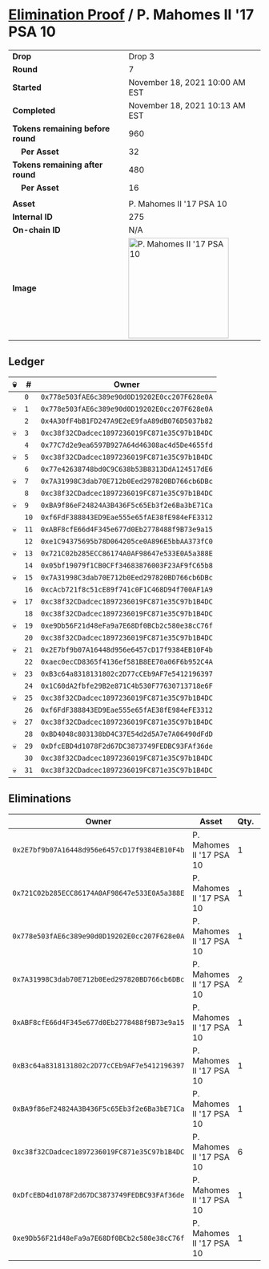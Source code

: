 # [Elimination Proof](./readme.md) / P. Mahomes II &#039;17 PSA 10

|||
|---|---|
| **Drop** | Drop 3 |
| **Round** | 7 |
| **Started** | November 18, 2021 10:00 AM EST |
| **Completed** | November 18, 2021 10:13 AM EST |
| **Tokens remaining before round** | 960 |
| **&nbsp;&nbsp;&nbsp;&nbsp;Per Asset** | 32 |
| **Tokens remaining after round** | 480 |
| **&nbsp;&nbsp;&nbsp;&nbsp;Per Asset** | 16 |
| | |
| **Asset** | P. Mahomes II &#039;17 PSA 10 |
| **Internal ID** | 275 |
| **On-chain ID** | N/A |
| **Image** | <img src="https://tcdn.blokpax.com/94d9199b-dc3c-4597-a538-6caf8d01ad49/f6235d901e87e9d7f6139e23649dd580c0dd651f78fc6921dd967778d796ddeb.jpg" height="200" alt="P. Mahomes II &#039;17 PSA 10" /> |

## Ledger

| 💀 | # | Owner |
| --- | --- | --- |
|  | `0` | `0x778e503fAE6c389e90d0D19202E0cc207F628e0A` |
| 💀 | `1` | `0x778e503fAE6c389e90d0D19202E0cc207F628e0A` |
|  | `2` | `0x4A30fF4bB1FD247A9E2eE9faA89dB076D5037b82` |
| 💀 | `3` | `0xc38f32CDadcec1897236019FC871e35C97b1B4DC` |
|  | `4` | `0x77C7d2e9ea6597B927A64d46308ac4d5De4655fd` |
| 💀 | `5` | `0xc38f32CDadcec1897236019FC871e35C97b1B4DC` |
|  | `6` | `0x77e42638748bd0C9C638b53B8313DdA124517dE6` |
| 💀 | `7` | `0x7A31998C3dab70E712b0Eed297820BD766cb6DBc` |
|  | `8` | `0xc38f32CDadcec1897236019FC871e35C97b1B4DC` |
| 💀 | `9` | `0xBA9f86eF24824A3B436F5c65Eb3f2e6Ba3bE71Ca` |
|  | `10` | `0xf6FdF388843ED9Eae555e65fAE38fE984eFE3312` |
| 💀 | `11` | `0xABF8cfE66d4F345e677d0Eb2778488f9B73e9a15` |
|  | `12` | `0xe1C94375695b78D064205ce0A896E5bbAA373fC0` |
| 💀 | `13` | `0x721C02b285ECC86174A0AF98647e533E0A5a388E` |
|  | `14` | `0x05bf19079f1CB0CFf34683876003F23AF9fC65b8` |
| 💀 | `15` | `0x7A31998C3dab70E712b0Eed297820BD766cb6DBc` |
|  | `16` | `0xcAcb721f8c51cE89f741c0F1C468D94f700AF1A9` |
| 💀 | `17` | `0xc38f32CDadcec1897236019FC871e35C97b1B4DC` |
|  | `18` | `0xc38f32CDadcec1897236019FC871e35C97b1B4DC` |
| 💀 | `19` | `0xe9Db56F21d48eFa9a7E68Df0BCb2c580e38cC76f` |
|  | `20` | `0xc38f32CDadcec1897236019FC871e35C97b1B4DC` |
| 💀 | `21` | `0x2E7bf9b07A16448d956e6457cD17f9384EB10F4b` |
|  | `22` | `0xaec0ecCD8365f4136ef581B8EE70a06F6b952C4A` |
| 💀 | `23` | `0xB3c64a8318131802c2D77cCEb9AF7e5412196397` |
|  | `24` | `0x1C60dA2fbfe29B2e871C4b530F77630713718e6F` |
| 💀 | `25` | `0xc38f32CDadcec1897236019FC871e35C97b1B4DC` |
|  | `26` | `0xf6FdF388843ED9Eae555e65fAE38fE984eFE3312` |
| 💀 | `27` | `0xc38f32CDadcec1897236019FC871e35C97b1B4DC` |
|  | `28` | `0xBD4048c803138bD4C37E54d2d5A7e7A06490dFdD` |
| 💀 | `29` | `0xDfcEBD4d1078F2d67DC3873749FEDBC93FAf36de` |
|  | `30` | `0xc38f32CDadcec1897236019FC871e35C97b1B4DC` |
| 💀 | `31` | `0xc38f32CDadcec1897236019FC871e35C97b1B4DC` |


## Eliminations

| Owner | Asset | Qty. | Transaction |
| --- | --- | --- | --- |
| `0x2E7bf9b07A16448d956e6457cD17f9384EB10F4b` | P. Mahomes II '17 PSA 10 | 1 | [Polygonscan](https://polygonscan.com/tx/0x4154a7e148427f74d61078e0356ce4fe1e2003c2d59490ba971e93d91d8118c6) |
| `0x721C02b285ECC86174A0AF98647e533E0A5a388E` | P. Mahomes II '17 PSA 10 | 1 | [Polygonscan](https://polygonscan.com/tx/0x5423f6b454aa7c1971cae1fca5c6b0d55ceaf87efa59c54db18cfcdf9bd91888) |
| `0x778e503fAE6c389e90d0D19202E0cc207F628e0A` | P. Mahomes II '17 PSA 10 | 1 | [Polygonscan](https://polygonscan.com/tx/0x4b1d0d1702c2071b64478e024d8cbf687e809085e72465a6d9ece70a9af7e32e) |
| `0x7A31998C3dab70E712b0Eed297820BD766cb6DBc` | P. Mahomes II '17 PSA 10 | 2 | [Polygonscan](https://polygonscan.com/tx/0x22b115f76abce467ee004e3da9d8519f462b30f748381748413ba1766230443d) |
| `0xABF8cfE66d4F345e677d0Eb2778488f9B73e9a15` | P. Mahomes II '17 PSA 10 | 1 | [Polygonscan](https://polygonscan.com/tx/0x4f24f41f0af87c9f3de18594536b36bf1d7c79399fb34e81dc0a6472c1755398) |
| `0xB3c64a8318131802c2D77cCEb9AF7e5412196397` | P. Mahomes II '17 PSA 10 | 1 | [Polygonscan](https://polygonscan.com/tx/0x0f5caecb3e86b3ee840c2a857c505498834ac881f70228561c8cb550c22d7d29) |
| `0xBA9f86eF24824A3B436F5c65Eb3f2e6Ba3bE71Ca` | P. Mahomes II '17 PSA 10 | 1 | [Polygonscan](https://polygonscan.com/tx/0xa77ba4e966a33b126110233c14c08870ce2982472b7f4288161007a5fc0bf45f) |
| `0xc38f32CDadcec1897236019FC871e35C97b1B4DC` | P. Mahomes II '17 PSA 10 | 6 | [Polygonscan](https://polygonscan.com/tx/0x139d2581553b4690a0315422b262f2dbb242dcd564f5ceec8dfdcd7b8f1719db) |
| `0xDfcEBD4d1078F2d67DC3873749FEDBC93FAf36de` | P. Mahomes II '17 PSA 10 | 1 | [Polygonscan](https://polygonscan.com/tx/0x23c6e1414dd95f067b715782e0f8031d78f1631d6a390b43c33e9a66b4a98fb1) |
| `0xe9Db56F21d48eFa9a7E68Df0BCb2c580e38cC76f` | P. Mahomes II '17 PSA 10 | 1 | [Polygonscan](https://polygonscan.com/tx/0x2f021526f26ea5d8f81f052bb700797adc8f35347ecfae328c22547ef934d8f6) |
